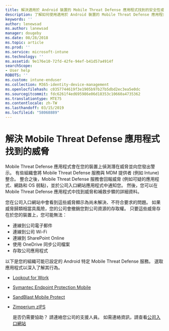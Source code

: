 ```yaml
---
title: 解決適用於 Android 裝置的 Mobile Threat Defense 應用程式找到的安全性或應用程式威脅
description: 了解如何使用適用於 Android 裝置的 Mobile Threat Defense 應用程式來解決威脅。
keywords: ''
author: lenewsad
ms.author: lanewsad
manager: dougeby
ms.date: 08/28/2018
ms.topic: article
ms.prod: ''
ms.service: microsoft-intune
ms.technology: ''
ms.assetid: 9e176e10-72fd-42fe-94ef-b41d57a4914f
searchScope:
- User help
ROBOTS: ''
ms.custom: intune-enduser
ms.collection: M365-identity-device-management
ms.openlocfilehash: c0357744619f3e1905b97b27b5dbd2ec3ea5e0dc
ms.sourcegitcommit: fdc6261f4ed695986e06d18353c10660a4735362
ms.translationtype: MTE75
ms.contentlocale: zh-TW
ms.lasthandoff: 03/15/2019
ms.locfileid: "58068889"
---
```

# <a name="resolve-a-threat-found-by-a-mobile-threat-defense-app"></a>解決 Mobile Threat Defense 應用程式找到的威脅

Mobile Threat Defense 應用程式會在您的裝置上偵測潛在威脅並向您發出警示。 有些組織會將 Mobile Threat Defense 服務與 MDM 提供者 (例如 Intune) 整合。 整合之後，Mobile Threat Defense 服務會回報威脅 (例如可疑的應用程式、網路和 OS 弱點)，並於公司入口網站應用程式中通知您。 然後，您可以在 Mobile Threat Defense 應用程式中找到威脅和補救步驟的詳細資料。

您在公司入口網站中會看到這些威脅顯示為尚未解決、不符合要求的問題。 如果威脅歸類相當具風險，您的公司會撤銷您對公司資源的存取權。 只要這些威脅存在於您的裝置上，您可能無法：  

* 連線到公司電子郵件
* 連線到公司 Wi-Fi
* 連線到 SharePoint Online
* 使用 OneDrive 同步公司檔案
* 存取公司應用程式

以下是您的組織可能已設定的 Android 特定 Mobile Threat Defense 服務。 選取應用程式以深入了解其行為。  

* [Lookout for Work](you-need-to-resolve-a-threat-found-by-lookout-for-work-android.md)
* [Symantec Endpoint Protection Mobile](you-need-to-resolve-a-threat-found-by-skycure-android.md)
* [SandBlast Mobile Protect](you-need-to-resolve-a-threat-found-by-checkpoint-android.md)
* [Zimperium zIPS](you-need-to-resolve-a-threat-found-by-zips-android.md)  

  是否仍需要協助？ 請連絡您公司的支援人員。 如需連絡資訊，請查看[公司入口網站](https://go.microsoft.com/fwlink/?linkid=2010980)  


